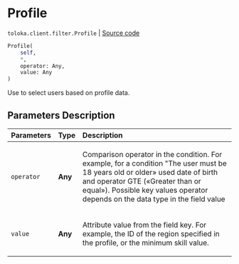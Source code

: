 # Profile
`toloka.client.filter.Profile` | [Source code](https://github.com/Toloka/toloka-kit/blob/v0.1.24/src/client/filter.py#L159)

```python
Profile(
    self,
    *,
    operator: Any,
    value: Any
)
```

Use to select users based on profile data.

## Parameters Description

| Parameters | Type | Description |
| :----------| :----| :-----------|
`operator`|**Any**|<p>Comparison operator in the condition. For example, for a condition &quot;The user must be 18 years old or older» used date of birth and operator GTE («Greater than or equal»). Possible key values operator depends on the data type in the field value</p>
`value`|**Any**|<p>Attribute value from the field key. For example, the ID of the region specified in the profile, or the minimum skill value.</p>
